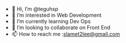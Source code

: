 - 👋 Hi, I’m @teguhsp
- 👀 I’m interested in Web Development
- 🌱 I’m currently learning Dev Ops
- 💞️ I’m looking to collaborate on Front End
- 📫 How to reach me :slamet2lee@gmail.com

<!---
teguhsp/teguhsp is a ✨ special ✨ repository because its `README.md` (this file) appears on your GitHub profile.
You can click the Preview link to take a look at your changes.
--->
